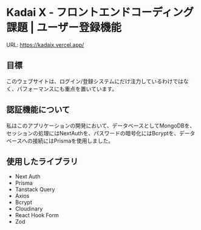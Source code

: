 <h1>Kadai X - フロントエンドコーディング課題 | ユーザー登録機能</h1>
<p>URL:   <a href="https://kadaix.vercel.app/" target="_blank">https://kadaix.vercel.app/</a></p>

<h2>目標</h2>
<p>このウェブサイトは、ログイン/登録システムにだけ注力しているわけではなく、パフォーマンスにも重点を置いています。</p>

<h2>認証機能について</h2>
<p>私はこのアプリケーションの開発において、データベースとしてMongoDBを、セッションの処理にはNextAuthを、パスワードの暗号化にはBcryptを、データベースへの接続にはPrismaを使用しました。</p>

<h2>使用したライブラリ</h2>
<ul>
  <li>Next Auth</li>
  <li>Prisma</li>
  <li>Tanstack Query</li>
  <li>Axios</li>
  <li>Bcrypt</li>
  <li>Cloudinary</li>
  <li>React Hook Form</li>
  <li>Zod</li>
</ul>
